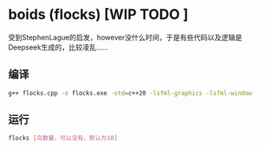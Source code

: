 # boids (flocks) [WIP TODO ]
受到StephenLague的启发，however没什么时间，于是有些代码以及逻辑是Deepseek生成的，比较凌乱......
## 编译
```bash
g++ flocks.cpp -o flocks.exe -std=c++20 -lsfml-graphics -lsfml-window -lsfml-system
```
## 运行
```bash
flocks [鸟数量，可以没有，默认为10]
```
